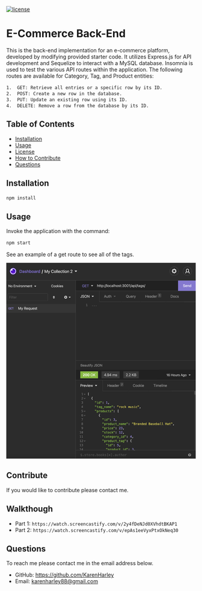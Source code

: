[![license](https://img.shields.io/github/license/DAVFoundation/captain-n3m0.svg?style=flat-square)](https://github.com/DAVFoundation/captain-n3m0/blob/master/LICENSE)
# E-Commerce Back-End
This is the back-end implementation for an e-commerce platform, developed by modifying provided starter code. It utilizes Express.js for API development and Sequelize to interact with a MySQL database. Insomnia is used to test the various API routes within the application. The following routes are available for Category, Tag, and Product entities:

	1.	GET: Retrieve all entries or a specific row by its ID.
	2.	POST: Create a new row in the database.
	3.	PUT: Update an existing row using its ID.
	4.	DELETE: Remove a row from the database by its ID.

   ## Table of Contents 

  - [Installation](#installation)
  - [Usage](#usage)
  - [License](#license)
  - [How to Contribute](#contribute)
  - [Questions](#questions)
  
  ## Installation
  ```zsh
  npm install
  ```
  ## Usage
  Invoke the application with the command: 
  ```zsh
npm start
  ```
 See an example of a get route to see all of the tags.


<p align="center">
  <img src="./pics/tags.png" alt="options">
</p>

  ## Contribute
  If you would like to contribute please contact me.
  ## Walkthough
 - Part 1: `https://watch.screencastify.com/v/2y4fDeNJd0XVhdtBKAP1`
 - Part 2: `https://watch.screencastify.com/v/epAs1eeVyxPtxOkNeq30`
  ## Questions
  To reach me please contact me in the email address below.

  - GitHub: https://github.com/KarenHarley
  - Email: karenharley88@gmail.com
    
    
  
